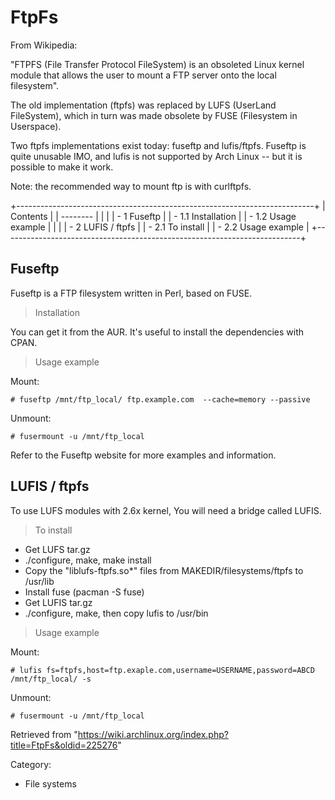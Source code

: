 FtpFs
=====

From Wikipedia:

"FTPFS (File Transfer Protocol FileSystem) is an obsoleted Linux kernel
module that allows the user to mount a FTP server onto the local
filesystem".

The old implementation (ftpfs) was replaced by LUFS (UserLand
FileSystem), which in turn was made obsolete by FUSE (Filesystem in
Userspace).

Two ftpfs implementations exist today: fuseftp and lufis/ftpfs. Fuseftp
is quite unusable IMO, and lufis is not supported by Arch Linux -- but
it is possible to make it work.

Note: the recommended way to mount ftp is with curlftpfs.

+--------------------------------------------------------------------------+
| Contents                                                                 |
| --------                                                                 |
|                                                                          |
| -   1 Fuseftp                                                            |
|     -   1.1 Installation                                                 |
|     -   1.2 Usage example                                                |
|                                                                          |
| -   2 LUFIS / ftpfs                                                      |
|     -   2.1 To install                                                   |
|     -   2.2 Usage example                                                |
+--------------------------------------------------------------------------+

Fuseftp
-------

Fuseftp is a FTP filesystem written in Perl, based on FUSE.

> Installation

You can get it from the AUR. It's useful to install the dependencies
with CPAN.

> Usage example

Mount:

    # fuseftp /mnt/ftp_local/ ftp.example.com  --cache=memory --passive

Unmount:

    # fusermount -u /mnt/ftp_local

Refer to the Fuseftp website for more examples and information.

LUFIS / ftpfs
-------------

To use LUFS modules with 2.6x kernel, You will need a bridge called
LUFIS.

> To install

-   Get LUFS tar.gz
-   ./configure, make, make install
-   Copy the "liblufs-ftpfs.so*" files from MAKEDIR/filesystems/ftpfs to
    /usr/lib
-   Install fuse (pacman -S fuse)
-   Get LUFIS tar.gz
-   ./configure, make, then copy lufis to /usr/bin

> Usage example

Mount:

    # lufis fs=ftpfs,host=ftp.exaple.com,username=USERNAME,password=ABCD /mnt/ftp_local/ -s

Unmount:

    # fusermount -u /mnt/ftp_local

Retrieved from
"https://wiki.archlinux.org/index.php?title=FtpFs&oldid=225276"

Category:

-   File systems
